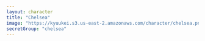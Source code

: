 ```yaml
---
layout: character
title: "Chelsea"
image: "https://kyuukei.s3.us-east-2.amazonaws.com/character/chelsea.png"
secretGroup: "chelsea"
---
```

